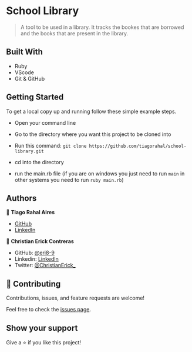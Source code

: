 # School Library

> A tool to be used in a library. It tracks the bookes that are borrowed and the books that are present in the library.

## Built With

- Ruby
- VScode
- Git & GitHub

## Getting Started

To get a local copy up and running follow these simple example steps.

- Open your command line

- Go to the directory where you want this project to be cloned into

- Run this command:
  `git clone https://github.com/tiagorahal/school-library.git`

- cd into the directory

- run the main.rb file (if you are on windows you just need to run `main` in other systems you need to run `ruby main.rb`)

## Authors

👤 **Tiago Rahal Aires**

- [GitHub](https://github.com/tiagorahal)
- [LinkedIn](https://www.linkedin.com/in/tiagorahal/)

👤 **Christian Erick Contreras**

- GitHub: [@eri8-9](https://github.com/eri8-9)
- Linkedin: [LinkedIn](https://www.linkedin.com/in/christian-erick/)
- Twitter: [@ChristianErick_](https://twitter.com/ChristianErick_)

## 🤝 Contributing

Contributions, issues, and feature requests are welcome!

Feel free to check the [issues page](https://github.com/tiagorahal/school-library/issues).

## Show your support

Give a ⭐️ if you like this project!
